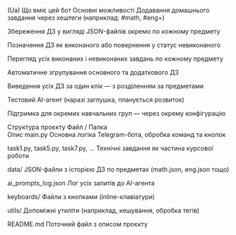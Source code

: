 (Ua) Що вміє цей бот
Основні можливості
 Додавання домашнього завдання через хештеги (наприклад: #math, #eng+)

 Збереження ДЗ у вигляді JSON-файлів окремо по кожному предмету

 Позначення ДЗ як виконаного або повернення у статус невиконаного

 Перегляд усіх виконаних і невиконаних завдань по кожному предмету

 Автоматичне згрупування основного та додаткового ДЗ

 Виведення усіх ДЗ за один клік — з розділенням за предметами

 Тестовий AI-агент (наразі заглушка, планується розвиток)

 Підтримка для окремих навчальних груп — через окрему конфігурацію

 Структура проєкту
Файл / Папка	
Опис
main.py	Основна логіка Telegram-бота, обробка команд та кнопок

task1.py, task5.py, task7.py, ...	Технічні завдання як частина курсової роботи

data/	JSON-файли з історією ДЗ по предметах (math.json, eng.json тощо)

ai_prompts_log.json	Лог усіх запитів до AI-агента

keyboards/	Файли з кнопками (inline-клавіатури)

utils/	Допоміжні утиліти (наприклад, кешування, обробка тегів)

README.md	Поточний файл з описом проєкту